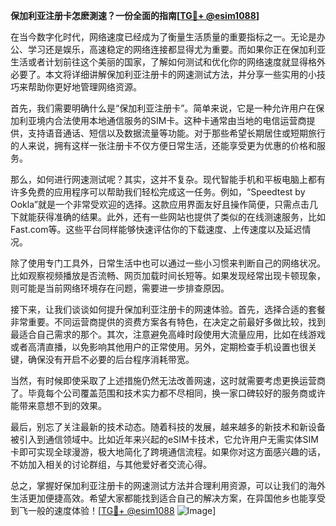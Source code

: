 **保加利亚注册卡怎麽測速？一份全面的指南[[TG💪+ @esim1088](https://t.me/s/esim1088)]**

在当今数字化时代，网络速度已经成为了衡量生活质量的重要指标之一。无论是办公、学习还是娱乐，高速稳定的网络连接都显得尤为重要。而如果你正在保加利亚生活或者计划前往这个美丽的国家，了解如何测试和优化你的网络速度就显得格外必要了。本文将详细讲解保加利亚注册卡的网速测试方法，并分享一些实用的小技巧来帮助你更好地管理网络资源。

首先，我们需要明确什么是“保加利亚注册卡”。简单来说，它是一种允许用户在保加利亚境内合法使用本地通信服务的SIM卡。这种卡通常由当地的电信运营商提供，支持语音通话、短信以及数据流量等功能。对于那些希望长期居住或短期旅行的人来说，拥有这样一张注册卡不仅方便日常生活，还能享受更为优惠的价格和服务。

那么，如何进行网速测试呢？其实，这并不复杂。现代智能手机和平板电脑上都有许多免费的应用程序可以帮助我们轻松完成这一任务。例如，“Speedtest by Ookla”就是一个非常受欢迎的选择。这款应用界面友好且操作简便，只需点击几下就能获得准确的结果。此外，还有一些网站也提供了类似的在线测速服务，比如Fast.com等。这些平台同样能够快速评估你的下载速度、上传速度以及延迟情况。

除了使用专门工具外，日常生活中也可以通过一些小习惯来判断自己的网络状况。比如观察视频播放是否流畅、网页加载时间长短等。如果发现经常出现卡顿现象，则可能是当前网络环境存在问题，需要进一步排查原因。

接下来，让我们谈谈如何提升保加利亚注册卡的网速体验。首先，选择合适的套餐非常重要。不同运营商提供的资费方案各有特色，在决定之前最好多做比较，找到最适合自己需求的那个。其次，注意避免高峰时段使用大流量应用，比如在线游戏或者高清直播，以免影响其他用户的正常使用。另外，定期检查手机设置也很关键，确保没有开启不必要的后台程序消耗带宽。

当然，有时候即使采取了上述措施仍然无法改善网速，这时就需要考虑更换运营商了。毕竟每个公司覆盖范围和技术实力都不尽相同，换一家口碑较好的服务商或许能带来意想不到的效果。

最后，别忘了关注最新的技术动态。随着科技的发展，越来越多的新技术和新设备被引入到通信领域中。比如近年来兴起的eSIM卡技术，它允许用户无需实体SIM卡即可实现全球漫游，极大地简化了跨境通信流程。如果你对这方面感兴趣的话，不妨加入相关的讨论群组，与其他爱好者交流心得。

总之，掌握好保加利亚注册卡的网速测试方法并合理利用资源，可以让我们的海外生活更加便捷高效。希望大家都能找到适合自己的解决方案，在异国他乡也能享受到飞一般的速度体验！[[TG💪+ @esim1088](https://t.me/s/esim1088) ![Image](https://i.postimg.cc/4NQfJmqS/Snipaste-2025-05-13-00-14-12.png)]